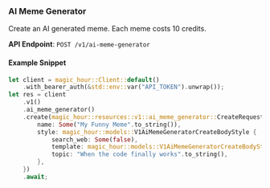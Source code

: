 
### AI Meme Generator <a name="create"></a>

Create an AI generated meme. Each meme costs 10 credits.

**API Endpoint**: `POST /v1/ai-meme-generator`

#### Example Snippet

```rust
let client = magic_hour::Client::default()
    .with_bearer_auth(&std::env::var("API_TOKEN").unwrap());
let res = client
    .v1()
    .ai_meme_generator()
    .create(magic_hour::resources::v1::ai_meme_generator::CreateRequest {
        name: Some("My Funny Meme".to_string()),
        style: magic_hour::models::V1AiMemeGeneratorCreateBodyStyle {
            search_web: Some(false),
            template: magic_hour::models::V1AiMemeGeneratorCreateBodyStyleTemplateEnum::DrakeHotlineBling,
            topic: "When the code finally works".to_string(),
        },
    })
    .await;
```
